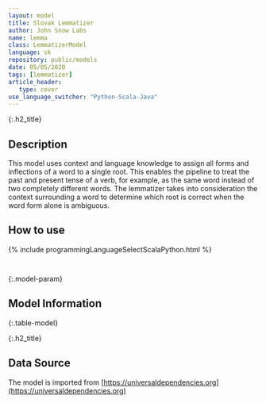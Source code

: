 ```yaml
---
layout: model
title: Slovak Lemmatizer
author: John Snow Labs
name: lemma
class: LemmatizerModel
language: sk
repository: public/models
date: 05/05/2020
tags: [lemmatizer]
article_header:
   type: cover
use_language_switcher: "Python-Scala-Java"
---
```


{:.h2_title}
## Description 
This model uses context and language knowledge to assign all forms and inflections of a word to a single root. This enables the pipeline to treat the past and present tense of a verb, for example, as the same word instead of two completely different words. The lemmatizer takes into consideration the context surrounding a word to determine which root is correct when the word form alone is ambiguous.





## How to use 
<div class="tabs-box" markdown="1">

{% include programmingLanguageSelectScalaPython.html %}

```python

```

```scala

```
</div>



{:.model-param}
## Model Information
{:.table-model}





{:.h2_title}
## Data Source
The model is imported from [https://universaldependencies.org](https://universaldependencies.org)

